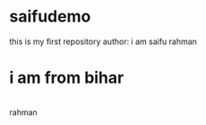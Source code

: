 # saifudemo
this is my first repository
author: i am saifu rahman
<h1>i am from bihar</h1>
<br> rahman</b>
